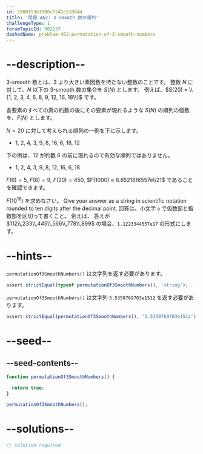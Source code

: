 ```yaml
---
id: 5900f53b1000cf542c51004d
title: '問題 462: 3-smooth 数の順列'
challengeType: 1
forumTopicId: 302137
dashedName: problem-462-permutation-of-3-smooth-numbers
---
```


# --description--

3-smooth 数とは、3 より大きい素因数を持たない整数のことです。 整数 $N$ に対して、$N$ 以下の 3-smooth 数の集合を $S(N)$ とします。 例えば、$S(20) = \\{1, 2, 3, 4, 6, 8, 9, 12, 16, 18\\}$ です。

各要素のすべての真の約数の後にその要素が現れるような $S(N)$ の順列の個数を、$F(N)$ とします。

$N = 20$ に対して考えられる順列の一例を下に示します。

-   1, 2, 4, 3, 9, 8, 16, 6, 18, 12

下の例は、12 が約数 6 の前に現れるので有効な順列ではありません。

-   1, 2, 4, 3, 9, 8, 12, 16, 6, 18

$F(6) = 5$, $F(8) = 9$, $F(20) = 450$, $F(1000) ≈ 8.8521816557e\\21$ であることを確認できます。

$F({10}^{18})$ を求めなさい。 Give your answer as a string in scientific notation rounded to ten digits after the decimal point. 回答は、小文字 `e` で仮数部と指数部を区切って書くこと。 例えば、 答えが $112\\,233\\,445\\,566\\,778\\,899$ の場合、`1.1223344557e17` の形式にします。

# --hints--

`permutationOf3SmoothNumbers()` は文字列を返す必要があります。

```js
assert.strictEqual(typeof permutationOf3SmoothNumbers(), 'string');
```

`permutationOf3SmoothNumbers()` は文字列 `5.5350769703e1512` を返す必要があります。

```js
assert.strictEqual(permutationOf3SmoothNumbers(), '5.5350769703e1512');
```

# --seed--

## --seed-contents--

```js
function permutationOf3SmoothNumbers() {

  return true;
}

permutationOf3SmoothNumbers();
```

# --solutions--

```js
// solution required
```

